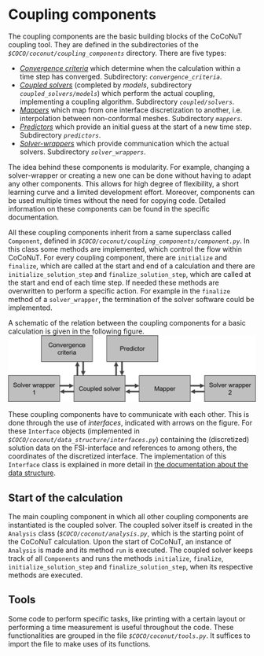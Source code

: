 # Coupling components

The coupling components are the basic building blocks of the CoCoNuT coupling tool. They are defined in the subdirectories of the *`$COCO/coconut/coupling_components`* directory.
There are five types: 

-   [*Convergence criteria*](convergence_criteria/convergence_criteria.md) which determine when the calculation within a time step has converged. Subdirectory: *`convergence_criteria`*.
-   [*Coupled solvers*](coupled/solvers/coupled_solvers.md) (completed by *models*, subdirectory *`coupled_solvers/models`*) which perform the actual coupling, implementing a coupling algorithm. Subdirectory *`coupled/solvers`*.
-   [*Mappers*](mappers/mappers.md) which map from one interface discretization to another, i.e. interpolation between non-conformal meshes. Subdirectory *`mappers`*.
-   [*Predictors*](predictors/predictors.md) which provide an initial guess at the start of a new time step. Subdirectory *`predictors`*.
-   [*Solver-wrappers*](solver_wrappers/solver_wrappers.md) which provide communication which the actual solvers. Subdirectory *`solver_wrappers`*.

The idea behind these components is modularity. For example, changing a solver-wrapper or creating a new one can be done without having to adapt any other components.
This allows for high degree of flexibility, a short learning curve and a limited development effort.
Moreover, components can be used multiple times without the need for copying code.
Detailed information on these components can be found in the specific documentation.

All these coupling components inherit from a same superclass called `Component`, defined in *`$COCO/coconut/coupling_components/component.py`*. 
In this class some methods are implemented, which control the flow within CoCoNuT. 
For every coupling component, there are `initialize` and `finalize`, which are called at the start and end of a calculation
and there are `initialize_solution_step` and `finalize_solution_step`, which are called at the start and end of each time step.
If needed these methods are overwritten to perform a specific action.
For example in the `finalize` method of a `solver_wrapper`, the termination of the solver software could be implemented.

A schematic of the relation between the coupling components for a basic calculation is given in the following figure.
![](images/coupling_components.png "Schematic of relation between coupling components")

These coupling components have to communicate with each other.
This is done through the use of *interfaces*, indicated with arrows on the figure. 
For these `Interface` objects (implemented in *`$COCO/coconut/data_structure/interfaces.py`*) containing the (discretized) solution data on the FSI-interface and references to among others, the coordinates of the discretized interface. The implementation of this `Interface` class is explained in more detail in [the documentation about the data structure](../data_structe/data_structure.md).

## Start of the calculation

The main coupling component in which all other coupling components are instantiated is the coupled solver.
The coupled solver itself is created in the `Analysis` class (*`$COCO/coconut/analysis.py`*, which is the starting point of the CoCoNuT calculation.
Upon the start of CoCoNuT, an instance of `Analysis` is made and its method `run` is executed.
The coupled solver keeps track of all `Components` and runs the methods `initialize`, `finalize`, `initialize_solution_step` and `finalize_solution_step`,
when its respective methods are executed.

## Tools

Some code to perform specific tasks, like printing with a certain layout or performing a time measurement is useful throughout the code.
These functionalities are grouped in the file *`$COCO/coconut/tools.py`*.
It suffices to import the file to make uses of its functions.
